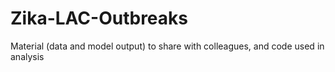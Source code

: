 # Zika-LAC-Outbreaks
Material (data and model output) to share with colleagues, and code used in analysis
